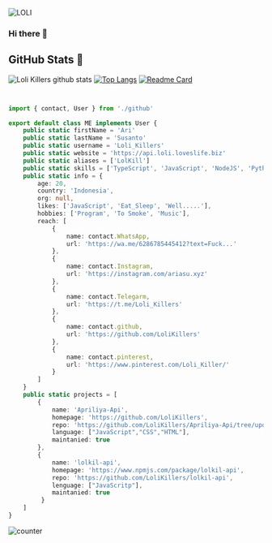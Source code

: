 ![LOLI](https://raw.githubusercontent.com/LoliKillers/LoliKillers/main/preview.gif)
### Hi there 👋


## GitHub Stats 🌟

![Loli Killers github stats](https://github-readme-stats.vercel.app/api?username=LoliKillers&theme=chartreuse-dark&count_private=true&show_icons=true&cache_seconds=1800)
[![Top Langs](https://github-readme-stats.vercel.app/api/top-langs/?username=LoliKillers&theme=chartreuse-dark&layout=compact)](https://github.com/LoliKillers/LoliKillers)
[![Readme Card](https://github-readme-stats.vercel.app/api/pin/?username=LoliKillers&repo=Apriliya-Api&theme=blue-green)](https://github.com/LoliKillers/LoliKillers)

```TypeScript


import { contact, User } from './github'

export default class ME implements User {
    public static firstName = 'Ari'
    public static lastName = 'Susanto'
    public static username = 'Loli_Killers'
    public static website = 'https://api.loli.loveslife.biz'
    public static aliases = ['LolKill']
    public static skills = ['TypeScript', 'JavaScript', 'NodeJS', 'Python', 'HTML', 'css']
    public static info = {
        age: 20,
        country: 'Indonesia',
        org: null,
        likes: ['JavaScript', 'Eat_Sleep', 'Well.....'],
        hobbies: ['Program', 'To Smoke', 'Music'],
        reach: [
            {
                name: contact.WhatsApp,
                url: 'https://wa.me/6286785445412?text=Fuck...'
            },
            {
                name: contact.Instagram,
                url: 'https://instagram.com/ariasu.xyz'
            },
            {
                name: contact.Telegarm,
                url: 'https://t.me/Loli_Killers'
            },
            {
                name: contact.github,
                url: 'https://github.com/LoliKillers'
            },
            {
                name: contact.pinterest,
                url: 'https://www.pinterest.com/Loli_Killer/'
            }
        ]
    }
    public static projects = [
        {
            name: 'Apriliya-Api',
            homepage: 'https://github.com/LoliKillers',
            repo: 'https://github.com/LoliKillers/Apriliya-Api/tree/update1',
            language: ["JavaScript","CSS","HTML"],
            maintanied: true
        },
        {
            name: 'lolkil-api',
            homepage: 'https://www.npmjs.com/package/lolkil-api',
            repo: 'https://github.com/LoliKillers/lolkil-api',
            lenguage: ["JavaScritp"],
            maintanied: true
         }
    ]
}

```

![counter](https://komarev.com/ghpvc/?username=LoliKillers&style=flat-square)
